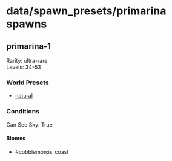 # data/spawn_presets/primarina spawns  
  
## primarina-1  
Rarity: ultra-rare  
Levels: 34-53  
  
### World Presets  
* [natural](/data/spawn_data/natural.md)  
  
### Conditions  
Can See Sky: True  
  
#### Biomes  
  * #cobblemon:is_coast
  
